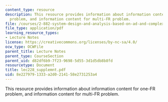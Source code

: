 ```yaml
---
content_type: resource
description: This resource provides information about information content for one-FR
  problem, and information content for multi-FR problem.
file: /courses/2-882-system-design-and-analysis-based-on-ad-and-complexity-theories-spring-2005/8e2279791333a2d0214158e2731253a4_lec228_supplemnt.pdf
file_type: application/pdf
learning_resource_types:
- Lecture Notes
license: https://creativecommons.org/licenses/by-nc-sa/4.0/
ocw_type: OCWFile
parent_title: Lecture Notes
parent_type: CourseSection
parent_uid: d82df6b9-7f23-9698-5d55-3d1d5db8b8fd
resourcetype: Document
title: lec228_supplemnt.pdf
uid: 8e227979-1333-a2d0-2141-58e2731253a4
---
```

This resource provides information about information content for one-FR problem, and information content for multi-FR problem.